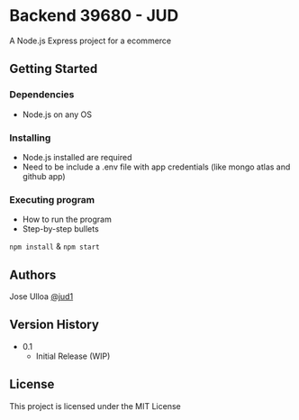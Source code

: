 # Backend 39680 - JUD

A Node.js Express project for a ecommerce

## Getting Started

### Dependencies

* Node.js on any OS

### Installing

* Node.js installed are required
* Need to be include a .env file with app credentials (like mongo atlas and github app)

### Executing program

* How to run the program
* Step-by-step bullets

`npm install` & `npm start`


## Authors

Jose Ulloa
[@jud1](https://github.com/jud1)

## Version History

* 0.1
    * Initial Release (WIP)

## License

This project is licensed under the MIT License